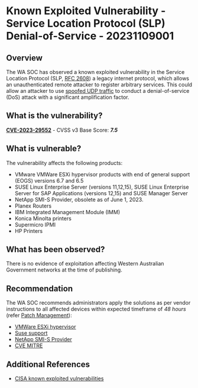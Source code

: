 # Known Exploited Vulnerability - Service Location Protocol (SLP) Denial-of-Service - 20231109001

## Overview

The WA SOC has observed a known exploited vulnerability in the Service Location Protocol (SLP, [RFC 2608](https://www.rfc-editor.org/rfc/rfc2165.html)) a legacy internet protocol, which allows an unauthenticated remote attacker to register arbitrary services. This could allow an attacker to use [spoofed UDP traffic](https://www.cisa.gov/news-events/alerts/2014/01/17/udp-based-amplification-attacks) to conduct a denial-of-service (DoS) attack with a significant amplification factor.

## What is the vulnerability?

[**CVE-2023-29552**](https://nvd.nist.gov/vuln/detail/CVE-2023-29552) - CVSS v3 Base Score: ***7.5***

## What is vulnerable?

The vulnerability affects the following products:

- VMware VMWare ESXi hypervisor products with end of general support (EOGS) versions 6.7 and 6.5
- SUSE Linux Enterprise Server (versions 11,12,15), SUSE Linux Enterprise Server for SAP Applications (versions 12,15) and SUSE Manager Server
- NetApp SMI-S Provider, obsolete as of June 1, 2023.
- Planex Routers
- IBM Integrated Management Module (IMM)
- Konica Minolta printers
- Supermicro IPMI
- HP Printers

## What has been observed?

There is no evidence of exploitation affecting Western Australian Government networks at the time of publishing.

## Recommendation

The WA SOC recommends administrators apply the solutions as per vendor instructions to all affected devices within expected timeframe of *48 hours* (refer [Patch Management](../guidelines/patch-management.md)):

- [VMWare ESXi hypervisor](https://blogs.vmware.com/security/2023/04/vmware-response-to-cve-2023-29552-reflective-denial-of-service-dos-amplification-vulnerability-in-slp.html)
- [Suse support](https://www.suse.com/support/kb/doc/?id=000021051)
- [NetApp SMI-S Provider](https://security.netapp.com/advisory/ntap-20230426-0001/)
- [CVE MITRE](https://cve.mitre.org/cgi-bin/cvename.cgi?name=CVE-2023-29552)

## Additional References

- [CISA known exploited vulnerabilities](https://www.cisa.gov/known-exploited-vulnerabilities-catalog)
